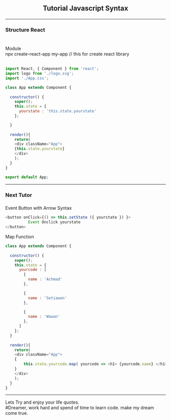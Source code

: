 <h2><p align="center"> Tutorial Javascript Syntax </h2>
<hr/>
<div><h3>Structure React <h3/></div>
<br> Module <br>
npx create-react-app my-app // this for create react library <br>

<br>

``` javascript
import React, { Component } from 'react';
import logo from './logo.svg';
import './App.css';

class App extends Component { 
  
  constructor() {
    super();
    this.state = {
      yourstate : 'this.state.yourstate'
    };

  }
  
  render(){ 
    return(
    <div className="App"> 
    {this.state.yourstate}
    </div>
    ); 
  } 
} 

export default App;
```
<hr/>
<div><h3>Next Tutor<h3/></div>

Event Button with Arrow Syntax

``` javascript
<button onClick={() => this.setState ({ yourstate }) }>
          Event Onclick yourstate
</button>
```

Map Function 

``` javascript
class App extends Component { 
  
  constructor() {
    super();
    this.state = {
      yourcode : [
        {
          name : 'Achmad'
        },

        {
          name : 'Setiawan'
        },

        {
          name : 'Wawan'
        },
      ]
    };
  }
  
  render(){ 
    return(
    <div className="App"> 
    {
        this.state.yourcode.map( yourcode => <h1> {yourcode.name} </h1>  )
    }
    </div>
    ); 
  } 
}
```


<hr/>
<div>
    <p>
    Lets Try and enjoy your life quotes. <br>
    #Dreamer, work hard and spend of time to learn code. make my dream come true.
    </p>
</div>


<!-- <div align ="center">
<img src="https://github.com/Achmadsetiawann/Android_MyRecyclerView/blob/master/proof.gif" width="200" height="300">
</div> -->
